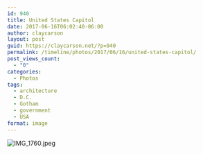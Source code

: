 ```yaml
---
id: 940
title: United States Capitol
date: 2017-06-16T06:02:40-06:00
author: claycarson
layout: post
guid: https://claycarson.net/?p=940
permalink: /timeline/photos/2017/06/16/united-states-capitol/
post_views_count:
  - "0"
categories:
  - Photos
tags:
  - architecture
  - D.C.
  - Gotham
  - government
  - USA
format: image
---
```

<img src="https://claycarson.net/wp-content/uploads/2017/06/IMG_1760.jpeg" alt="IMG_1760.jpeg">